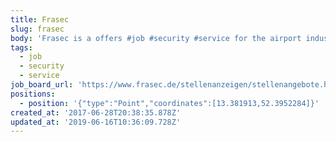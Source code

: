 ```yaml
---
title: Frasec
slug: frasec
body: 'Frasec is a offers #job #security #service for the airport industry'
tags:
  - job
  - security
  - service
job_board_url: 'https://www.frasec.de/stellenanzeigen/stellenangebote.html'
positions:
  - position: '{"type":"Point","coordinates":[13.381913,52.3952284]}'
created_at: '2017-06-28T20:38:35.878Z'
updated_at: '2019-06-16T10:36:09.728Z'
---
```


